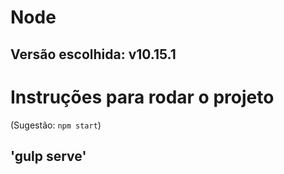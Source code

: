 # Node
Versão escolhida: v10.15.1
---

# Instruções para rodar o projeto
(Sugestão: `npm start`)

'gulp serve'
---